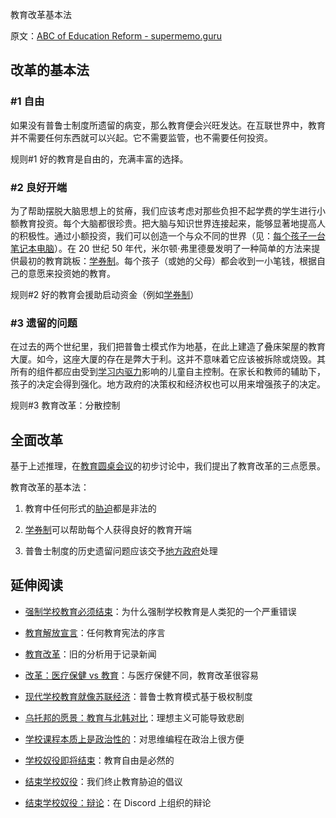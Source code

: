 教育改革基本法

原文：[ABC of Education Reform - supermemo.guru](https://supermemo.guru/wiki/ABC_of_Education_Reform)

## 改革的基本法

### #1 自由

如果没有普鲁士制度所遗留的病变，那么教育便会兴旺发达。在互联世界中，教育并不需要任何东西就可以兴起。它不需要监管，也不需要任何投资。

规则#1 好的教育是自由的，充满丰富的选择。

### #2 良好开端

为了帮助摆脱大脑思想上的贫瘠，我们应该考虑对那些负担不起学费的学生进行小额教育投资。每个大脑都很珍贵。把大脑与知识世界连接起来，能够显著地提高人的积极性。通过小额投资，我们可以创造一个与众不同的世界（见：[每个孩子一台笔记本电脑](https://en.wikipedia.org/wiki/One_Laptop_per_Child)）。在 20 世纪 50 年代，米尔顿·弗里德曼发明了一种简单的方法来提供最初的教育跳板：[学券制](https://supermemo.guru/wiki/School_voucher)。每个孩子（或她的父母）都会收到一小笔钱，根据自己的意愿来投资她的教育。

规则#2 好的教育会援助启动资金（例如[学券制](https://supermemo.guru/wiki/School_voucher)）

### #3 遗留的问题

在过去的两个世纪里，我们把普鲁士模式作为地基，在此上建造了叠床架屋的教育大厦。如今，这座大厦的存在是弊大于利。这并不意味着它应该被拆除或烧毁。其所有的组件都应由受到[学习内驱力](https://supermemo.guru/wiki/Learn_drive)影响的儿童自主控制。在家长和教师的辅助下，孩子的决定会得到强化。地方政府的决策权和经济权也可以用来增强孩子的决定。

规则#3 教育改革：分散控制

## 全面改革

基于上述推理，在[教育圆桌会议](https://supermemo.guru/index.php?title=Educational_Round_Table&action=edit&redlink=1)的初步讨论中，我们提出了教育改革的三点愿景。

教育改革的基本法：

1. 教育中任何形式的[胁迫](https://supermemo.guru/wiki/Coercion)都是非法的

2. [学券制](https://supermemo.guru/wiki/School_voucher)可以帮助每个人获得良好的教育开端

3. 普鲁士制度的历史遗留问题应该交予[地方政府](https://supermemo.guru/wiki/Education_Reform)处理

## 延伸阅读

- [强制学校教育必须结束](https://supermemo.guru/wiki/Compulsory_schooling_must_end)：为什么强制学校教育是人类犯的一个严重错误

- [教育解放宣言](https://supermemo.guru/wiki/Declaration_of_Educational_Emancipation)：任何教育宪法的序言

- [教育改革](https://supermemo.guru/wiki/Education_Reform)：旧的分析用于记录新闻

- [改革：医疗保健 vs 教育](https://supermemo.guru/wiki/Reform:_Health_care_vs._Education)：与医疗保健不同，教育改革很容易

- [现代学校教育就像苏联经济](https://supermemo.guru/wiki/Modern_schooling_is_like_Soviet_economy)：普鲁士教育模式基于极权制度

- [乌托邦的愿景：教育与北韩对比](https://supermemo.guru/wiki/Utopian_visions:_Education_via-a-vis_North_Korea)：理想主义可能导致悲剧

- [学校课程本质上是政治性的](https://supermemo.guru/wiki/School_curriculum_is_inherently_political)：对思维编程在政治上很方便

- [学校奴役即将结束](https://supermemo.guru/wiki/School_slavery_will_end_soon)：教育自由是必然的

- [结束学校奴役](https://supermemo.guru/wiki/End_school_slavery)：我们终止教育胁迫的倡议

- [结束学校奴役：辩论](https://supermemo.guru/wiki/End_School_Slavery:_debates)：在 Discord 上组织的辩论